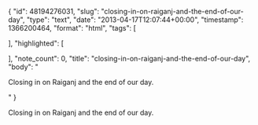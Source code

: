 {
  "id": 48194276031,
  "slug": "closing-in-on-raiganj-and-the-end-of-our-day",
  "type": "text",
  "date": "2013-04-17T12:07:44+00:00",
  "timestamp": 1366200464,
  "format": "html",
  "tags": [

  ],
  "highlighted": [

  ],
  "note_count": 0,
  "title": "closing-in-on-raiganj-and-the-end-of-our-day",
  "body": "<p>Closing in on Raiganj and the end of our day.</p>"
}

<p>Closing in on Raiganj and the end of our day.</p>